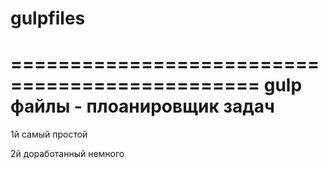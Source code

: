 # gulpfiles

===============================================
 gulp файлы - плоанировщик задач
===============================================

 1й самый простой
 
 2й доработанный немного 
 

